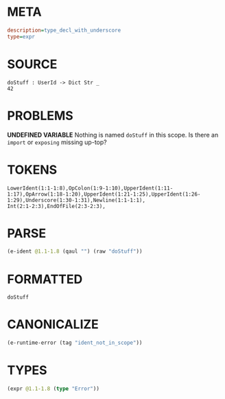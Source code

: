 # META
~~~ini
description=type_decl_with_underscore
type=expr
~~~
# SOURCE
~~~roc
doStuff : UserId -> Dict Str _
42
~~~
# PROBLEMS
**UNDEFINED VARIABLE**
Nothing is named `doStuff` in this scope.
Is there an `import` or `exposing` missing up-top?

# TOKENS
~~~zig
LowerIdent(1:1-1:8),OpColon(1:9-1:10),UpperIdent(1:11-1:17),OpArrow(1:18-1:20),UpperIdent(1:21-1:25),UpperIdent(1:26-1:29),Underscore(1:30-1:31),Newline(1:1-1:1),
Int(2:1-2:3),EndOfFile(2:3-2:3),
~~~
# PARSE
~~~clojure
(e-ident @1.1-1.8 (qaul "") (raw "doStuff"))
~~~
# FORMATTED
~~~roc
doStuff
~~~
# CANONICALIZE
~~~clojure
(e-runtime-error (tag "ident_not_in_scope"))
~~~
# TYPES
~~~clojure
(expr @1.1-1.8 (type "Error"))
~~~
